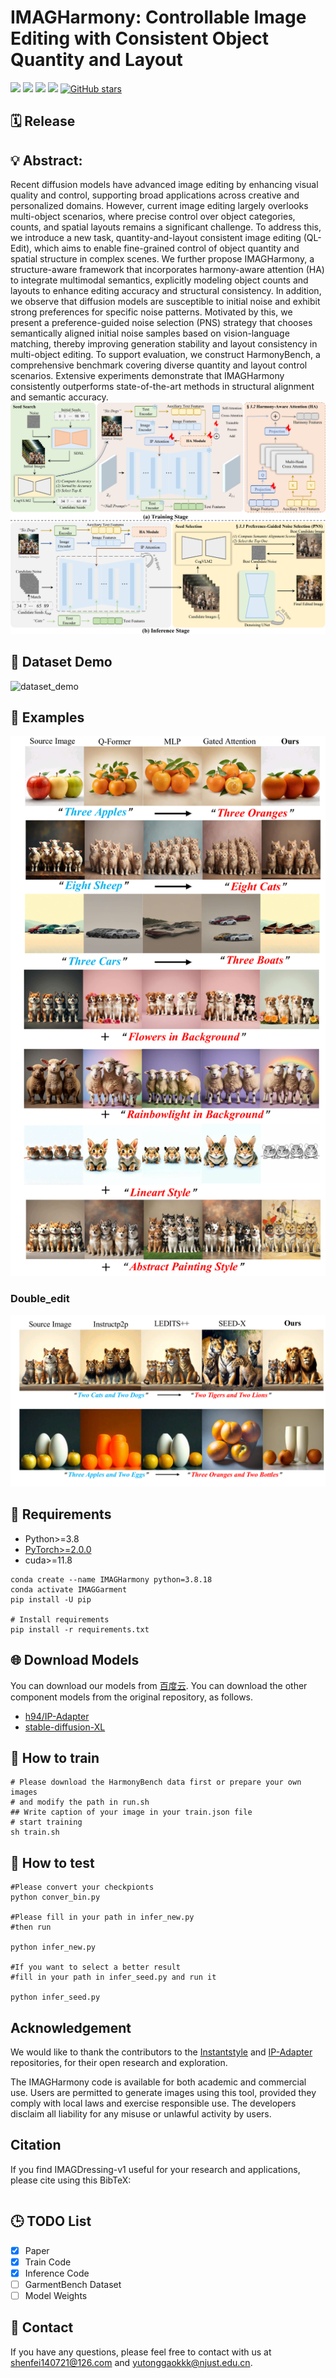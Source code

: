 # IMAGHarmony: Controllable Image Editing with Consistent Object Quantity and Layout



<a href=''><img src='https://img.shields.io/badge/Project-Page-green'></a>
<a href=''><img src='https://img.shields.io/badge/Technique-Report-red'></a>
<a href=''><img src='https://img.shields.io/badge/%F0%9F%A4%97%20Hugging%20Face-Model-blue'></a>
<a href='https://huggingface.co/datasets/IMAGDressing/IGPair'><img src='https://img.shields.io/badge/Dataset-GarmentBench-orange'></a>
[![GitHub stars](https://github.com/muzishen/IMAGHarmony?style=social)](https://github.com/muzishen/IMAGHarmony)


## 🗓️ Release








## 💡 Abstract:
Recent diffusion models have advanced image editing by enhancing visual quality and control, supporting broad applications across creative and personalized domains. However, current image editing largely overlooks multi-object scenarios, where precise control over object categories, counts, and spatial layouts remains a significant challenge.
To address this, we introduce a new task, quantity-and-layout consistent image editing (QL-Edit), which aims to enable fine-grained control of object quantity and spatial structure in complex scenes. 
We further propose IMAGHarmony, a structure-aware framework that incorporates harmony-aware attention (HA) to integrate multimodal semantics, explicitly modeling object counts and layouts to enhance editing accuracy and structural consistency.
In addition, we observe that diffusion models are susceptible to initial noise and exhibit strong preferences for specific noise patterns. 
Motivated by this, we present a preference-guided noise selection (PNS) strategy that chooses semantically aligned initial noise samples based on vision-language matching, thereby improving generation stability and layout consistency in multi-object editing.
To support evaluation, we construct HarmonyBench, a comprehensive benchmark covering diverse quantity and layout control scenarios.
Extensive experiments demonstrate that IMAGHarmony consistently outperforms state-of-the-art methods in structural alignment and semantic accuracy.
![architecture](./assets/page1.png)

## 🚀 Dataset Demo

![dataset_demo](./assets/bench.png)
## 🚀 Examples

![results_1](./assets/page3.png)


### Double_edit
![results_2](./assets/page2.png)





## 🔧 Requirements

- Python>=3.8
- [PyTorch>=2.0.0](https://pytorch.org/)
- cuda>=11.8
```
conda create --name IMAGHarmony python=3.8.18
conda activate IMAGGarment
pip install -U pip

# Install requirements
pip install -r requirements.txt
```
## 🌐 Download Models

You can download our models from [百度云](). You can download the other component models from the original repository, as follows.
- [h94/IP-Adapter](https://huggingface.co/h94/IP-Adapter)
- [stable-diffusion-XL](https://huggingface.co/stabilityai/stable-diffusion-xl-base-1.0)

## 🚀 How to train
```
# Please download the HarmonyBench data first or prepare your own images
# and modify the path in run.sh
## Write caption of your image in your train.json file 
# start training
sh train.sh
```
## 🚀 How to test
```
#Please convert your checkpionts
python conver_bin.py

#Please fill in your path in infer_new.py
#then run

python infer_new.py

#If you want to select a better result
#fill in your path in infer_seed.py and run it

python infer_seed.py
```
## Acknowledgement
We would like to thank the contributors to the [Instantstyle](https://github.com/instantX-research/InstantStyle) and [IP-Adapter](https://github.com/tencent-ailab/IP-Adapter) repositories, for their open research and exploration.

The IMAGHarmony code is available for both academic and commercial use. Users are permitted to generate images using this tool, provided they comply with local laws and exercise responsible use. The developers disclaim all liability for any misuse or unlawful activity by users.
## Citation
If you find IMAGDressing-v1 useful for your research and applications, please cite using this BibTeX:

```bibtex

```
## 🕒 TODO List
- [x] Paper
- [x] Train Code
- [x] Inference Code
- [ ] GarmentBench Dataset
- [ ] Model Weights
## 📨 Contact
If you have any questions, please feel free to contact with us at shenfei140721@126.com and yutonggaokkk@njust.edu.cn.
